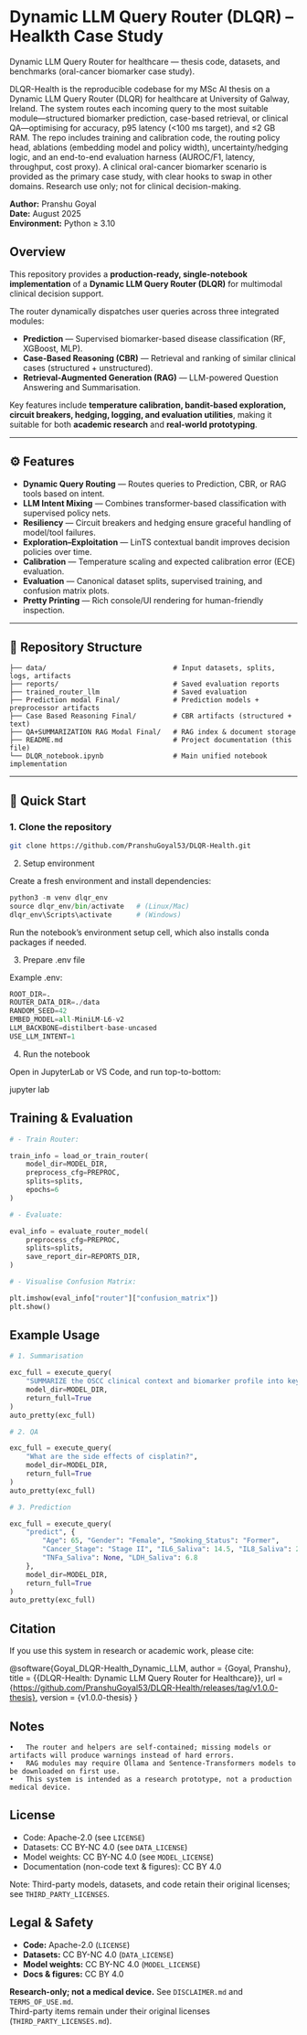 # Dynamic LLM Query Router (DLQR) – Healkth Case Study

Dynamic LLM Query Router for healthcare — thesis code, datasets, and benchmarks (oral-cancer biomarker case study).

DLQR-Health is the reproducible codebase for my MSc AI thesis on a Dynamic LLM Query Router (DLQR) for healthcare at University of Galway, Ireland. The system routes each incoming query to the most suitable module—structured biomarker prediction, case-based retrieval, or clinical QA—optimising for accuracy, p95 latency (<100 ms target), and ≤2 GB RAM. The repo includes training and calibration code, the routing policy head, ablations (embedding model and policy width), uncertainty/hedging logic, and an end-to-end evaluation harness (AUROC/F1, latency, throughput, cost proxy). A clinical oral-cancer biomarker scenario is provided as the primary case study, with clear hooks to swap in other domains. Research use only; not for clinical decision-making.

**Author:** Pranshu Goyal  
**Date:** August 2025  
**Environment:** Python ≥ 3.10  

## Overview

This repository provides a **production-ready, single-notebook implementation** of a **Dynamic LLM Query Router (DLQR)** for multimodal clinical decision support.  

The router dynamically dispatches user queries across three integrated modules:  

-  **Prediction** — Supervised biomarker-based disease classification (RF, XGBoost, MLP).  
-  **Case-Based Reasoning (CBR)** — Retrieval and ranking of similar clinical cases (structured + unstructured).  
-  **Retrieval-Augmented Generation (RAG)** — LLM-powered Question Answering and Summarisation.  

Key features include **temperature calibration, bandit-based exploration, circuit breakers, hedging, logging, and evaluation utilities**, making it suitable for both **academic research** and **real-world prototyping**.

---

## ⚙️ Features
- **Dynamic Query Routing** — Routes queries to Prediction, CBR, or RAG tools based on intent.  
- **LLM Intent Mixing** — Combines transformer-based classification with supervised policy nets.  
- **Resiliency** — Circuit breakers and hedging ensure graceful handling of model/tool failures.  
- **Exploration–Exploitation** — LinTS contextual bandit improves decision policies over time.  
- **Calibration** — Temperature scaling and expected calibration error (ECE) evaluation.  
- **Evaluation** — Canonical dataset splits, supervised training, and confusion matrix plots.  
- **Pretty Printing** — Rich console/UI rendering for human-friendly inspection.  

---

## 📂 Repository Structure

```text
├── data/                               # Input datasets, splits, logs, artifacts
├── reports/                            # Saved evaluation reports
├── trained_router_llm                  # Saved evaluation
├── Prediction modal Final/             # Prediction models + preprocessor artifacts
├── Case Based Reasoning Final/         # CBR artifacts (structured + text)
├── QA+SUMMARIZATION RAG Modal Final/   # RAG index & document storage
├── README.md                           # Project documentation (this file)
└── DLQR_notebook.ipynb                 # Main unified notebook implementation
```

---

## 🚀 Quick Start

### 1. Clone the repository
```bash
git clone https://github.com/PranshuGoyal53/DLQR-Health.git
```

2. Setup environment

Create a fresh environment and install dependencies:

```python
python3 -m venv dlqr_env
source dlqr_env/bin/activate   # (Linux/Mac)
dlqr_env\Scripts\activate      # (Windows)
```

Run the notebook’s environment setup cell, which also installs conda packages if needed.

3. Prepare .env file

Example .env:

```python
ROOT_DIR=.
ROUTER_DATA_DIR=./data
RANDOM_SEED=42
EMBED_MODEL=all-MiniLM-L6-v2
LLM_BACKBONE=distilbert-base-uncased
USE_LLM_INTENT=1
```

4. Run the notebook

Open in JupyterLab or VS Code, and run top-to-bottom:

jupyter lab


## Training & Evaluation

```python
# - Train Router:

train_info = load_or_train_router(
    model_dir=MODEL_DIR,
    preprocess_cfg=PREPROC,
    splits=splits,
    epochs=6
)

# - Evaluate:

eval_info = evaluate_router_model(
    preprocess_cfg=PREPROC,
    splits=splits,
    save_report_dir=REPORTS_DIR,
)

# - Visualise Confusion Matrix:

plt.imshow(eval_info["router"]["confusion_matrix"])
plt.show()
```


## Example Usage

```python
# 1. Summarisation

exc_full = execute_query(
    "SUMMARIZE the OSCC clinical context and biomarker profile into key points",
    model_dir=MODEL_DIR,
    return_full=True
)
auto_pretty(exc_full)

# 2. QA

exc_full = execute_query(
    "What are the side effects of cisplatin?",
    model_dir=MODEL_DIR,
    return_full=True
)
auto_pretty(exc_full)

# 3. Prediction

exc_full = execute_query(
    "predict", {
        "Age": 65, "Gender": "Female", "Smoking_Status": "Former",
        "Cancer_Stage": "Stage II", "IL6_Saliva": 14.5, "IL8_Saliva": 21.2,
        "TNFa_Saliva": None, "LDH_Saliva": 6.8
    },
    model_dir=MODEL_DIR,
    return_full=True
)
auto_pretty(exc_full)
```

## Citation

If you use this system in research or academic work, please cite:

@software{Goyal_DLQR-Health_Dynamic_LLM,
    author = {Goyal, Pranshu},
    title = {{DLQR-Health: Dynamic LLM Query Router for Healthcare}},
    url = {https://github.com/PranshuGoyal53/DLQR-Health/releases/tag/v1.0.0-thesis},
    version = {v1.0.0-thesis}
}

## Notes
	•	The router and helpers are self-contained; missing models or artifacts will produce warnings instead of hard errors.
	•	RAG modules may require Ollama and Sentence-Transformers models to be downloaded on first use.
	•	This system is intended as a research prototype, not a production medical device.

## License
- Code: Apache-2.0 (see `LICENSE`)
- Datasets: CC BY-NC 4.0 (see `DATA_LICENSE`)
- Model weights: CC BY-NC 4.0 (see `MODEL_LICENSE`)
- Documentation (non-code text & figures): CC BY 4.0

Note: Third-party models, datasets, and code retain their original licenses; see `THIRD_PARTY_LICENSES`.

## Legal & Safety

- **Code:** Apache-2.0 (`LICENSE`)
- **Datasets:** CC BY-NC 4.0 (`DATA_LICENSE`)
- **Model weights:** CC BY-NC 4.0 (`MODEL_LICENSE`)
- **Docs & figures:** CC BY 4.0

**Research-only; not a medical device.** See `DISCLAIMER.md` and `TERMS_OF_USE.md`.  
Third-party items remain under their original licenses (`THIRD_PARTY_LICENSES.md`).
